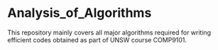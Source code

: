 # Analysis_of_Algorithms
This repository mainly covers all major algorithms required for writing efficient codes  obtained as part of UNSW course COMP9101.
